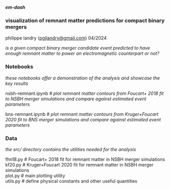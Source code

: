 ##### em-dash
### visualization of remnant matter predictions for compact binary mergers
philippe landry (pgjlandry@gmail.com) 04/2024

*is a given compact binary merger candidate event predicted to have enough remnant matter to power an electromagnetic counterpart or not?*

### Notebooks

*these notebooks offer a demonstration of the analysis and showcase the key results*

nsbh-remnant.ipynb *# plot remnant matter contours from Foucart+ 2018 fit to NSBH merger simulations and compare against estimated event parameters*

bns-remnant.ipynb *# plot remnant matter contours from Kruger+Foucart 2020 fit to BNS merger simulations and compare against estimated event parameters*

### Data

*the src/ directory contains the utilities needed for the analysis*

fhn18.py # Foucart+ 2018 fit for remnant matter in NSBH merger simulations \
kf20.py # Kruger+Foucart 2020 fit for remnant matter in NSBH merger simulations \
plot.py # main plotting utility \
utils.py # define physical constants and other useful quantities
